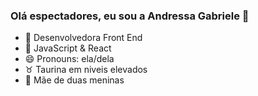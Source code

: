 ### Olá espectadores, eu sou a Andressa Gabriele  👋

- 🔭 Desenvolvedora Front End
- 🌱 JavaScript & React
- 😄 Pronouns: ela/dela
- ♉ Taurina em niveis elevados
- 🐾 Mãe de duas meninas 
